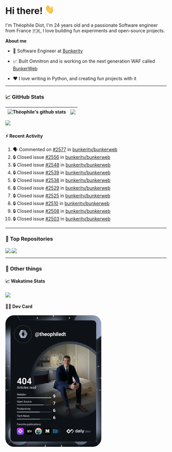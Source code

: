 # Hi there! <img src="./wave.gif" width="30px" height="30px" />

I'm Théophile Diot, I'm 24 years old and a passionate Software engineer from France 🇫🇷, I love building fun experiments and open-source projects.

**About me**

- 💼 Software Engineer at [Bunkerity](https://www.bunkerity.com/)

- 📈 Built Omnitron and is working on the next generation WAF called [BunkerWeb](https://www.bunkerweb.io)

- ❤️ I love writing in Python, and creating fun projects with it

---

### 📈 GitHub Stats

| <img align="center" src="https://github-readme-stats.vercel.app/api?username=TheophileDiot&show_icons=true&include_all_commits=true&theme=algolia&hide_border=true&rank_icon=github" alt="Théophile's github stats" /> | <img align="center" src="https://github-readme-stats.vercel.app/api/top-langs/?username=TheophileDiot&layout=compact&theme=algolia&hide_border=true" /> |
| ---------------------------------------------------------------------------------------------------------------------------------------------------------------------------------------------------------------------- | ------------------------------------------------------------------------------------------------------------------------------------------------------- |

![](https://github-readme-activity-graph.vercel.app/graph?username=TheophileDiot&theme=tokyo-night)

#### :zap: Recent Activity

<!--START_SECTION:activity-->
1. 🗣 Commented on [#2577](https://github.com/bunkerity/bunkerweb/issues/2577#issuecomment-3164389958) in [bunkerity/bunkerweb](https://github.com/bunkerity/bunkerweb)
2. 🔒 Closed issue [#2556](https://github.com/bunkerity/bunkerweb/issues/2556) in [bunkerity/bunkerweb](https://github.com/bunkerity/bunkerweb)
3. 🔒 Closed issue [#2548](https://github.com/bunkerity/bunkerweb/issues/2548) in [bunkerity/bunkerweb](https://github.com/bunkerity/bunkerweb)
4. 🔒 Closed issue [#2539](https://github.com/bunkerity/bunkerweb/issues/2539) in [bunkerity/bunkerweb](https://github.com/bunkerity/bunkerweb)
5. 🔒 Closed issue [#2538](https://github.com/bunkerity/bunkerweb/issues/2538) in [bunkerity/bunkerweb](https://github.com/bunkerity/bunkerweb)
6. 🔒 Closed issue [#2529](https://github.com/bunkerity/bunkerweb/issues/2529) in [bunkerity/bunkerweb](https://github.com/bunkerity/bunkerweb)
7. 🔒 Closed issue [#2525](https://github.com/bunkerity/bunkerweb/issues/2525) in [bunkerity/bunkerweb](https://github.com/bunkerity/bunkerweb)
8. 🔒 Closed issue [#2510](https://github.com/bunkerity/bunkerweb/issues/2510) in [bunkerity/bunkerweb](https://github.com/bunkerity/bunkerweb)
9. 🔒 Closed issue [#2508](https://github.com/bunkerity/bunkerweb/issues/2508) in [bunkerity/bunkerweb](https://github.com/bunkerity/bunkerweb)
10. 🔒 Closed issue [#2503](https://github.com/bunkerity/bunkerweb/issues/2503) in [bunkerity/bunkerweb](https://github.com/bunkerity/bunkerweb)
<!--END_SECTION:activity-->

---

### 🔧 Top Repositories

<a href="https://github.com/bunkerity/bunkerweb">
  <img align="center" src="https://github-readme-stats.vercel.app/api/pin/?username=Bunkerity&repo=bunkerweb&theme=algolia" />
</a>
<a href="https://github.com/TheophileDiot/Omnitron">
  <img align="center" src="https://github-readme-stats.vercel.app/api/pin/?username=TheophileDiot&repo=Omnitron&theme=algolia" />
</a>

---

### 🎉 Other things

#### 📈 Wakatime Stats

<a href="https://wakatime.com/@theophile_bunkerity">
  <img align="center" src="https://github-readme-stats.vercel.app/api/wakatime?username=3aa5ce41-c253-43d9-8441-a721e446a45f&layout=compact&theme=algolia" />
</a>

#### 👨‍💻 Dev Card

<a href="https://app.daily.dev/TheophileDt">
  <img src="./devcard.svg" width="300" alt="Théophile Diot's Dev Card"/>
</a>
